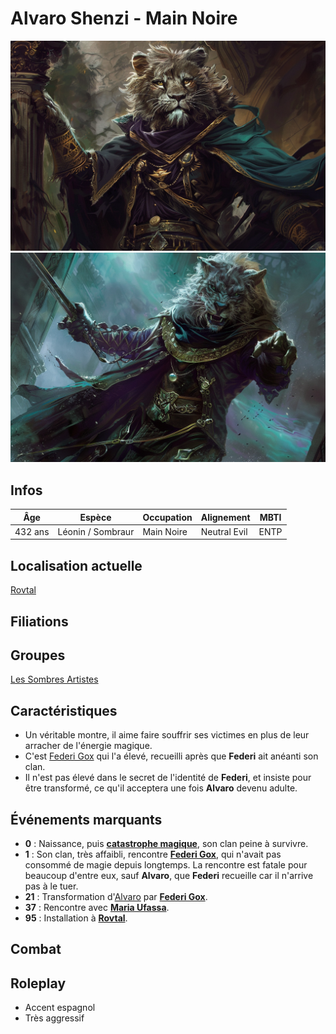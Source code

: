 # Alvaro Shenzi - Main Noire
![Alvaro Shenzi](../../../_images/alvaro2.png)
![Alvaro Shenzi](../../../_images/alvaro.png)

## Infos 
| Âge | Espèce | Occupation | Alignement | MBTI |
| --- | ------ | ---------- | ---------- | ---- |
| 432 ans | Léonin / Sombraur | Main Noire | Neutral Evil | ENTP |

## Localisation actuelle
[Rovtal](../../VILLES/Rovtal.md)

## Filiations

## Groupes 
[Les Sombres Artistes](../../VILLES/Rovtal.md#les-sombres-artistes)

## Caractéristiques
* Un véritable montre, il aime faire souffrir ses victimes en plus de leur arracher de l'énergie magique.
* C'est [Federi Gox](./Federi_Gox.md) qui l'a élevé, recueilli après que **Federi** ait anéanti son clan.
* Il n'est pas élevé dans le secret de l'identité de **Federi**, et insiste pour être transformé, ce qu'il acceptera une fois **Alvaro** devenu adulte.

## Événements marquants
* **0** : Naissance, puis [**catastrophe magique**](../../AUTRES/CatastropheMagique.md), son clan peine à survivre.
* **1** : Son clan, très affaibli, rencontre [**Federi Gox**](./Federi_Gox.md), qui n'avait pas consommé de magie depuis longtemps. La rencontre est fatale pour beaucoup d'entre eux, sauf **Alvaro**, que **Federi** recueille car il n'arrive pas à le tuer.
* **21** : Transformation d'[Alvaro](./Alvaro_Shenzi.md) par [**Federi Gox**](./Federi_Gox.md).
* **37** : Rencontre avec [**Maria Ufassa**](./Maria_Ufassa.md).
* **95** : Installation à [**Rovtal**](../../VILLES/Rovtal.md).

## Combat

## Roleplay
* Accent espagnol
* Très aggressif
